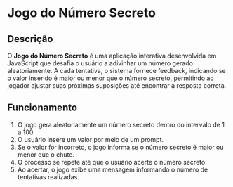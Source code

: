 # Jogo do Número Secreto  

## Descrição  
O **Jogo do Número Secreto** é uma aplicação interativa desenvolvida em JavaScript que desafia o usuário a adivinhar um número gerado aleatoriamente. A cada tentativa, o sistema fornece feedback, indicando se o valor inserido é maior ou menor que o número secreto, permitindo ao jogador ajustar suas próximas suposições até encontrar a resposta correta.  

## Funcionamento  
1. O jogo gera aleatoriamente um número secreto dentro do intervalo de 1 a 100.  
2. O usuário insere um valor por meio de um prompt.  
3. Se o valor for incorreto, o jogo informa se o número secreto é maior ou menor que o chute.  
4. O processo se repete até que o usuário acerte o número secreto.  
5. Ao acertar, o jogo exibe uma mensagem informando o número de tentativas realizadas.  
